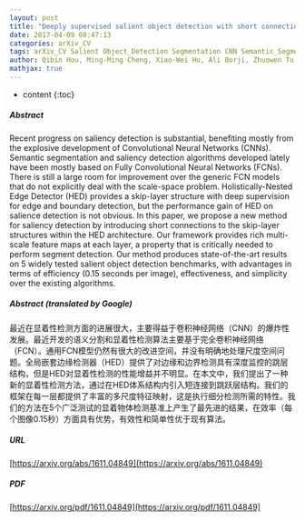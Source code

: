 ```yaml
---
layout: post
title: "Deeply supervised salient object detection with short connections"
date: 2017-04-09 08:47:13
categories: arXiv_CV
tags: arXiv_CV Salient Object_Detection Segmentation CNN Semantic_Segmentation Detection
author: Qibin Hou, Ming-Ming Cheng, Xiao-Wei Hu, Ali Borji, Zhuowen Tu, Philip Torr
mathjax: true
---
```


* content
{:toc}

##### Abstract
Recent progress on saliency detection is substantial, benefiting mostly from the explosive development of Convolutional Neural Networks (CNNs). Semantic segmentation and saliency detection algorithms developed lately have been mostly based on Fully Convolutional Neural Networks (FCNs). There is still a large room for improvement over the generic FCN models that do not explicitly deal with the scale-space problem. Holistically-Nested Edge Detector (HED) provides a skip-layer structure with deep supervision for edge and boundary detection, but the performance gain of HED on salience detection is not obvious. In this paper, we propose a new method for saliency detection by introducing short connections to the skip-layer structures within the HED architecture. Our framework provides rich multi-scale feature maps at each layer, a property that is critically needed to perform segment detection. Our method produces state-of-the-art results on 5 widely tested salient object detection benchmarks, with advantages in terms of efficiency (0.15 seconds per image), effectiveness, and simplicity over the existing algorithms.

##### Abstract (translated by Google)
最近在显着性检测方面的进展很大，主要得益于卷积神经网络（CNN）的爆炸性发展。最近开发的语义分割和显着性检测算法主要基于完全卷积神经网络（FCN）。通用FCN模型仍然有很大的改进空间，并没有明确地处理尺度空间问题。全局嵌套边缘检测器（HED）提供了对边缘和边界检测具有深度监控的跳层结构，但是HED对显着性检测的性能增益并不明显。在本文中，我们提出了一种新的显着性检测方法，通过在HED体系结构内引入短连接到跳跃层结构。我们的框架在每一层都提供了丰富的多尺度特征映射，这是执行细分检测所需的特性。我们的方法在5个广泛测试的显着物体检测基准上产生了最先进的结果，在效率（每个图像0.15秒）方面具有优势，有效性和简单性优于现有算法。

##### URL
[https://arxiv.org/abs/1611.04849](https://arxiv.org/abs/1611.04849)

##### PDF
[https://arxiv.org/pdf/1611.04849](https://arxiv.org/pdf/1611.04849)

